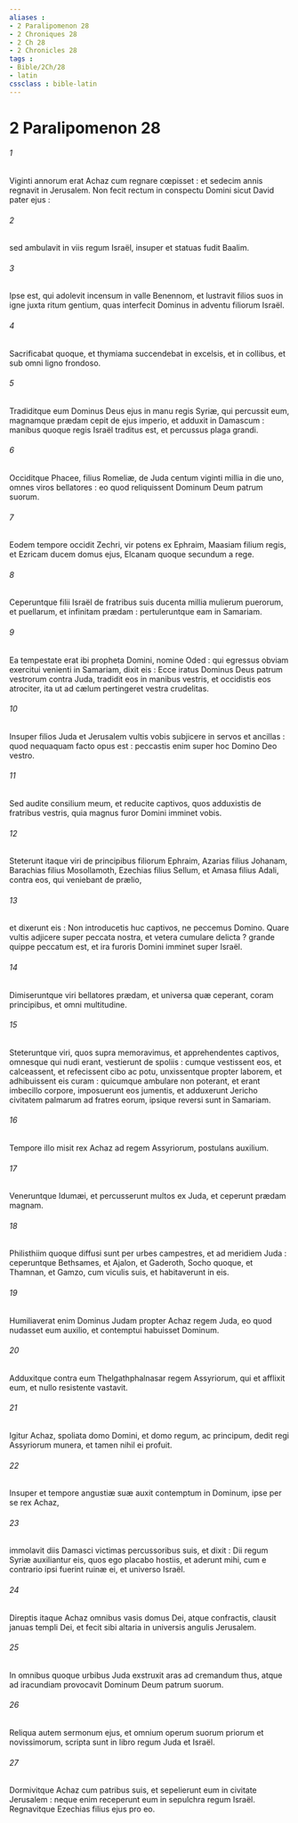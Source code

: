 ```yaml
---
aliases : 
- 2 Paralipomenon 28
- 2 Chroniques 28
- 2 Ch 28
- 2 Chronicles 28
tags : 
- Bible/2Ch/28
- latin
cssclass : bible-latin
---
```


# 2 Paralipomenon 28

###### 1
Viginti annorum erat Achaz cum regnare cœpisset : et sedecim annis regnavit in Jerusalem. Non fecit rectum in conspectu Domini sicut David pater ejus :
###### 2
sed ambulavit in viis regum Israël, insuper et statuas fudit Baalim.
###### 3
Ipse est, qui adolevit incensum in valle Benennom, et lustravit filios suos in igne juxta ritum gentium, quas interfecit Dominus in adventu filiorum Israël.
###### 4
Sacrificabat quoque, et thymiama succendebat in excelsis, et in collibus, et sub omni ligno frondoso.
###### 5
Tradiditque eum Dominus Deus ejus in manu regis Syriæ, qui percussit eum, magnamque prædam cepit de ejus imperio, et adduxit in Damascum : manibus quoque regis Israël traditus est, et percussus plaga grandi.
###### 6
Occiditque Phacee, filius Romeliæ, de Juda centum viginti millia in die uno, omnes viros bellatores : eo quod reliquissent Dominum Deum patrum suorum.
###### 7
Eodem tempore occidit Zechri, vir potens ex Ephraim, Maasiam filium regis, et Ezricam ducem domus ejus, Elcanam quoque secundum a rege.
###### 8
Ceperuntque filii Israël de fratribus suis ducenta millia mulierum puerorum, et puellarum, et infinitam prædam : pertuleruntque eam in Samariam.
###### 9
Ea tempestate erat ibi propheta Domini, nomine Oded : qui egressus obviam exercitui venienti in Samariam, dixit eis : Ecce iratus Dominus Deus patrum vestrorum contra Juda, tradidit eos in manibus vestris, et occidistis eos atrociter, ita ut ad cælum pertingeret vestra crudelitas.
###### 10
Insuper filios Juda et Jerusalem vultis vobis subjicere in servos et ancillas : quod nequaquam facto opus est : peccastis enim super hoc Domino Deo vestro.
###### 11
Sed audite consilium meum, et reducite captivos, quos adduxistis de fratribus vestris, quia magnus furor Domini imminet vobis.
###### 12
Steterunt itaque viri de principibus filiorum Ephraim, Azarias filius Johanam, Barachias filius Mosollamoth, Ezechias filius Sellum, et Amasa filius Adali, contra eos, qui veniebant de prælio,
###### 13
et dixerunt eis : Non introducetis huc captivos, ne peccemus Domino. Quare vultis adjicere super peccata nostra, et vetera cumulare delicta ? grande quippe peccatum est, et ira furoris Domini imminet super Israël.
###### 14
Dimiseruntque viri bellatores prædam, et universa quæ ceperant, coram principibus, et omni multitudine.
###### 15
Steteruntque viri, quos supra memoravimus, et apprehendentes captivos, omnesque qui nudi erant, vestierunt de spoliis : cumque vestissent eos, et calceassent, et refecissent cibo ac potu, unxissentque propter laborem, et adhibuissent eis curam : quicumque ambulare non poterant, et erant imbecillo corpore, imposuerunt eos jumentis, et adduxerunt Jericho civitatem palmarum ad fratres eorum, ipsique reversi sunt in Samariam.
###### 16
Tempore illo misit rex Achaz ad regem Assyriorum, postulans auxilium.
###### 17
Veneruntque Idumæi, et percusserunt multos ex Juda, et ceperunt prædam magnam.
###### 18
Philisthiim quoque diffusi sunt per urbes campestres, et ad meridiem Juda : ceperuntque Bethsames, et Ajalon, et Gaderoth, Socho quoque, et Thamnan, et Gamzo, cum viculis suis, et habitaverunt in eis.
###### 19
Humiliaverat enim Dominus Judam propter Achaz regem Juda, eo quod nudasset eum auxilio, et contemptui habuisset Dominum.
###### 20
Adduxitque contra eum Thelgathphalnasar regem Assyriorum, qui et afflixit eum, et nullo resistente vastavit.
###### 21
Igitur Achaz, spoliata domo Domini, et domo regum, ac principum, dedit regi Assyriorum munera, et tamen nihil ei profuit.
###### 22
Insuper et tempore angustiæ suæ auxit contemptum in Dominum, ipse per se rex Achaz,
###### 23
immolavit diis Damasci victimas percussoribus suis, et dixit : Dii regum Syriæ auxiliantur eis, quos ego placabo hostiis, et aderunt mihi, cum e contrario ipsi fuerint ruinæ ei, et universo Israël.
###### 24
Direptis itaque Achaz omnibus vasis domus Dei, atque confractis, clausit januas templi Dei, et fecit sibi altaria in universis angulis Jerusalem.
###### 25
In omnibus quoque urbibus Juda exstruxit aras ad cremandum thus, atque ad iracundiam provocavit Dominum Deum patrum suorum.
###### 26
Reliqua autem sermonum ejus, et omnium operum suorum priorum et novissimorum, scripta sunt in libro regum Juda et Israël.
###### 27
Dormivitque Achaz cum patribus suis, et sepelierunt eum in civitate Jerusalem : neque enim receperunt eum in sepulchra regum Israël. Regnavitque Ezechias filius ejus pro eo.
